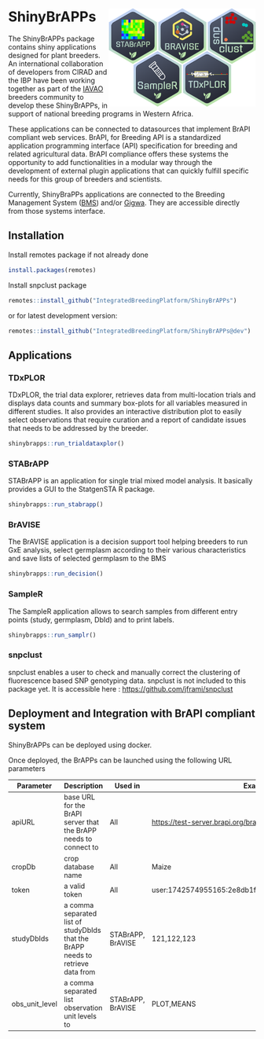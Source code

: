 # ShinyBrAPPs <img src="vignettes/articles/figures/shinybrapps.png" align="right" height="200"/>

The ShinyBrAPPs package contains shiny applications designed for plant breeders. An international collaboration of developers from CIRAD and the IBP have been working together as part of the [IAVAO](https://www.iavao.org/) breeders community to develop these ShinyBrAPPs, in support of national breeding programs in Western Africa. 

These applications can be connected to datasources that implement BrAPI compliant web services. BrAPI, for Breeding API is a standardized application programming interface (API) specification for breeding and related agricultural data. BrAPI compliance offers these systems the opportunity to add functionalities in a modular way through the development of external plugin applications that can quickly fulfill specific needs for this group of breeders and scientists.

Currently, ShinyBraPPs applications are connected to the Breeding Management System ([BMS](https://bmspro.io/)) and/or [Gigwa](https://www.southgreen.fr/content/gigwa). They are accessible directly from those systems interface.


## Installation

Install remotes package if not already done

``` r
install.packages(remotes)
```
Install snpclust package

``` r
remotes::install_github("IntegratedBreedingPlatform/ShinyBrAPPs")
```
or for latest development version: 
``` r
remotes::install_github("IntegratedBreedingPlatform/ShinyBrAPPs@dev")
```

## Applications

### TDxPLOR
TDxPLOR, the trial data explorer, retrieves data from multi-location trials and displays data counts and summary box-plots for all variables measured in different studies. It also provides an interactive distribution plot to easily select observations that require curation and a report of candidate issues that needs to be addressed by the breeder.  
``` r
shinybrapps::run_trialdataxplor()
```

### STABrAPP
STABrAPP is an application for single trial mixed model analysis. It basically provides a GUI to the StatgenSTA R package.
``` r
shinybrapps::run_stabrapp()
```

### BrAVISE
The BrAVISE application is a decision support tool helping breeders to run GxE analysis, select germplasm according to their various characteristics and save lists of selected germplasm to the BMS
``` r
shinybrapps::run_decision()
```

### SampleR
The SampleR application allows to search samples from different entry points (study, germplasm, DbId) and to print labels.
``` r
shinybrapps::run_samplr()
```

### snpclust
snpclust enables a user to check and manually correct the clustering of fluorescence based SNP genotyping data. snpclust is not included to this package yet. It is accessible here : https://github.com/jframi/snpclust

## Deployment and Integration with BrAPI compliant system

ShinyBrAPPs can be deployed using docker.

Once deployed, the BrAPPs can be launched using the following URL parameters

|   Parameter    |                                   Description                                   |      Used in      |                       Example                       |
|----------------|---------------------------------------------------------------------------------|-------------------|-----------------------------------------------------|
| apiURL         | base URL for the BrAPI server that the BrAPP needs to connect to                | All               | https://test-server.brapi.org/brapi/v2/             |
| cropDb         | crop database name                                                              | All               | Maize                                               |
| token          | a valid token                                                                   | All               | user:1742574955165:2e8db1fb5e66d52b50b9b4ad66e15d3c |
| studyDbIds     | a comma separated list of studyDbIds that the BrAPP needs to retrieve data from | STABrAPP, BrAVISE | 121,122,123                                         |
| obs_unit_level | a comma separated list observation unit levels to                               | STABrAPP, BrAVISE | PLOT,MEANS                                          |


